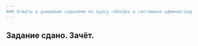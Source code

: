 ```yaml
---
### Ответы к домашним заданиям по курсу «DevOps и системное администрирование» 
---
```

## Задание сдано. Зачёт.  

